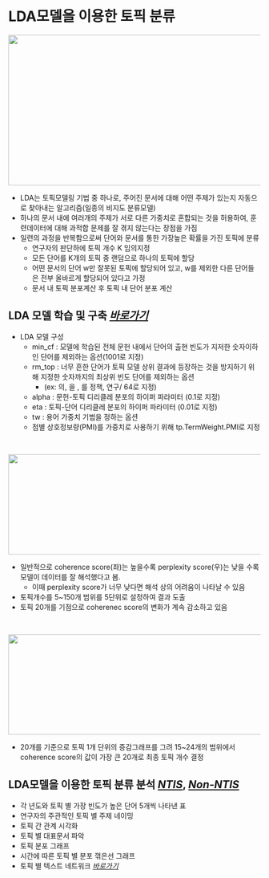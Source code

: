 # LDA모델을 이용한 토픽 분류


<p align = "center"> <img src = "https://github.com/Yun024/NLP_ICT_Trend/assets/52143231/eb8c6de8-859b-48de-ab12-27565da15035.png" width = "700" height = "300"/></p>



- LDA는 토픽모델링 기법 중 하나로, 주어진 문서에 대해 어떤 주제가 있는지 자동으로 찾아내는 알고리즘(일종의 비지도 분류모델)
- 하나의 문서 내에 여러개의 주제가 서로 다른 가중치로 혼합되는 것을 허용하여, 훈련데이터에 대해 과적합 문제를 잘 겪지 않는다는 장점을 가짐
- 일련의 과정을 반복함으로써 단어와 문서를 통한 가장높은 확률을 가진 토픽에 분류
  + 연구자의 판단하에 토픽 개수 K 임의지정
  + 모든 단어를 K개의 토픽 중 랜덤으로 하나의 토픽에 할당
  + 어떤 문서의 단어 w만 잘못된 토픽에 할당되어 있고, w를 제외한 다른 단어들은 전부 올바르게 할당되어 있다고 가정
  + 문서 내 토픽 분포계산 후 토픽 내 단어 분포 계산 

## LDA 모델 학습 및 구축 *[바로가기](https://github.com/Yun024/NLP_ICT_Trend/blob/main/3.%20LDA%EB%AA%A8%EB%8D%B8%EC%9D%84%20%EC%9D%B4%EC%9A%A9%ED%95%9C%20%ED%86%A0%ED%94%BD%20%EB%B6%84%EB%A5%98/3-1.LDA_Optimization_Y_2000.py)*

- LDA 모델 구성
  + min_cf : 모델에 학습된 전체 문헌 내에서 단어의 출현 빈도가 지저한 숫자이하인 단어를 제외하는 옵션(1001로 지정)
  + rm_top : 너무 흔한 단어가 토픽 모델 상위 결과에 등장하는 것을 방지하기 위해 지정한 숫자까지의 최상위 빈도 단어를 제외하는 옵션 
    + (ex: 의, 을 , 를 정책, 연구/ 64로 지정)
  + alpha : 문헌-토픽 디리클레 분포의 하이퍼 파라미터 (0.1로 지정)
  + eta : 토픽-단어 디리클레 분포의 하이퍼 파라미터 (0.01로 지정)
  + tw : 용어 가중치 기법을 정하는 옵션
  + 점별 상호정보량(PMI)를 가중치로 사용하기 위해 tp.TermWeight.PMI로 지정


</br>

<p align = "center"><img src = "https://github.com/Yun024/NLP_ICT_Trend/assets/52143231/767ff7b3-ca37-4e01-bc70-6b69bd45ad2d.png" width ="700" height = "200"/> 

- 일반적으로 coherence score(좌)는 높을수록 perplexity score(우)는 낮을 수록 모델이 데이터를 잘 해석했다고 봄.
  + 이때 perplexity score가 너무 낮다면 해석 상의 어려움이 나타날 수 있음 
- 토픽개수를 5~150개 범위를 5단위로 설정하여 결과 도출 
- 토픽 20개를 기점으로 coherenec score의 변화가 계속 감소하고 있음



</br>

<p align = "center"><img src = "https://github.com/Yun024/NLP_ICT_Trend/assets/52143231/fc814019-38e4-4ab3-a553-ba6818628e4d.png" width ="600" height = "200"/> 

- 20개를 기준으로 토픽 1개 단위의 증감그래프를 그려 15~24개의 범위에서 coherence score의 값이 가장 큰 20개로 최종 토픽 개수 결정 

## LDA모델을 이용한 토픽 분류 분석 *[NTIS](https://github.com/Yun024/NLP_ICT_Trend/blob/main/3.%20LDA%EB%AA%A8%EB%8D%B8%EC%9D%84%20%EC%9D%B4%EC%9A%A9%ED%95%9C%20%ED%86%A0%ED%94%BD%20%EB%B6%84%EB%A5%98/3-2.LDA_Y_2000.py)*, *[Non-NTIS](https://github.com/Yun024/NLP_ICT_Trend/blob/main/3.%20LDA%EB%AA%A8%EB%8D%B8%EC%9D%84%20%EC%9D%B4%EC%9A%A9%ED%95%9C%20%ED%86%A0%ED%94%BD%20%EB%B6%84%EB%A5%98/3-4.LDA(Non-NTIS%20DATA).py)*

- 각 년도와 토픽 별 가장 빈도가 높은 단어 5개씩 나타낸 표
- 연구자의 주관적인 토픽 별 주제 네이밍
- 토픽 간 관계 시각화
- 토픽 별 대표문서 파악
- 토픽 분포 그래프
- 시간에 따른 토픽 별 분포 꺾은선 그래프
- 토픽 별 텍스트 네트워크 *[바로가기](https://github.com/Yun024/NLP_ICT_Trend/blob/main/3.%20LDA%EB%AA%A8%EB%8D%B8%EC%9D%84%20%EC%9D%B4%EC%9A%A9%ED%95%9C%20%ED%86%A0%ED%94%BD%20%EB%B6%84%EB%A5%98/3-3.LDA_Network_2000.py)*


